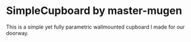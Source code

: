 # SimpleCupboard by master-mugen

This is a simple yet fully parametric wallmounted cupboard I made for our doorway.
